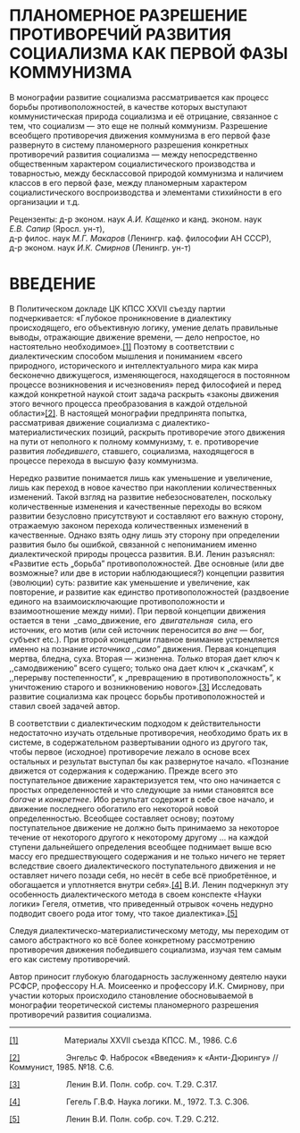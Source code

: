 # ПЛАНОМЕРНОЕ РАЗРЕШЕНИЕ ПРОТИВОРЕЧИЙ РАЗВИТИЯ СОЦИАЛИЗМА КАК ПЕРВОЙ ФАЗЫ КОММУНИЗМА

В монографии развитие социализма рассматривается как процесс борьбы противоположностей, в качестве которых выступают коммунистическая природа социализма и её отрицание, связанное с тем, что социализм — это еще не полный коммунизм. Разрешение всеобщего противоречия движения коммунизма в его первой фазе развернуто в систему планомерного разрешения конкретных противоречий развития социализма — между непосредственно общественным характером социалистического производства и товарностью, между бесклассовой природой коммунизма и наличием классов в его первой фазе, между планомерным характером социалистического воспроизводства и элементами стихийности в его организации и т.д.

Рецензенты: д-р эконом. наук _А.И. Кащенко_ и канд. эконом. наук _Е.В. Сапир_ (Яросл. ун-т),  
д-р филос. наук _М.Г. Макаров_ (Ленингр. каф. философии АН СССР),  
д-р эконом. наук _И.К. Смирнов_ (Ленингр. ун-т)

# ВВЕДЕНИЕ

В Политическом докладе ЦК КПСС XXVII съезду партии подчеркивается: «Глубокое проникновение в диалектику происходящего, его объективную логику, умение делать правильные выводы, отражающие движение времени, — дело непростое, но настоятельно необходимое».[[1]](#_ftn1) Поэтому в соответствии с диалектическим способом мышления и пониманием «всего природного, исторического и интеллектуального мира как мира бесконечно движущегося, изменяющегося, находящегося в постоянном процессе возникновения и исчезновения» перед философией и перед каждой конкретной наукой стоит задача раскрыть «законы движения этого вечного процесса преобразования в каждой отдельной области»[[2]](#_ftn2). В настоящей монографии предпринята попытка, рассматривая движение социализма с диалектико-материалистических позиций, раскрыть противоречие этого движения на пути от неполного к полному коммунизму, т. е. противоречие развития _победившего_, ставшего, социализма, находящегося в процессе перехода в высшую фазу коммунизма.

Нередко развитие понимается лишь как уменьшение и увеличение, лишь как переход в новое качество при накоплении количественных изменений. Такой взгляд на развитие небезоснователен, поскольку количественные изменения и качественные переходы во всяком развитии безусловно присутствуют и составляют его важную сторону, отражаемую законом перехода количественных изменений в качественные. Однако взять одну лишь эту сторону при определении развития было бы ошибкой, связанной с непониманием именно диалектической природы процесса развития. В.И. Ленин разъяснял: «Развитие есть „борьба” противоположностей. Две основные (или две возможные? или две в истории наблюдающиеся?) концепции развития (эволюции) суть: развитие как уменьшение и увеличение, как повторение, _и_ развитие как единство противоположностей (раздвоение единого на взаимоисключающие противоположности и взаимоотношение между ними). При первой концепции движения остается в тени  _само_движение, его  _двигательная_  сила, его источник, его мотив (или сей источник переносится _во вне_ — бог, субъект еtс.). При второй концепции главное внимание устремляется именно на познание _источника ,,само”_ движения. Первая концепция мертва, бледна, суха. Вторая — жизненна. _Только_ вторая дает ключ к ,,самодвижению” всего сущего; только она дает ключ к „скачкам”, к ,,перерыву постепенности”, к „превращению в противоположность”, к уничтожению старого и возникновению нового».[[3]](#_ftn3) Исследовать развитие социализма как процесс борьбы противоположностей и ставил своей задачей автор.

В соответствии с диалектическим подходом к действительности недостаточно изучать отдельные противоречия, необходимо брать их в системе, в содержательном развертывании одного из другого так, чтобы первое (исходное) противоречие лежало в основе всех остальных и результат выступал бы как развернутое начало. «Познание движется от содержания к содержанию. Прежде всего это поступательное движение характеризуется тем, что оно начинается с простых определенностей и что следующие за ними становятся все _богаче_ и _конкретнее_. Ибо результат содержит в себе свое начало, и движение последнего обогатило его некоторой новой определенностью. Всеобщее составляет основу; поэтому поступательное движение не должно быть принимаемо за некоторое течение от некоторого другого к некоторому другому ... на каждой ступени дальнейшего определения всеобщее поднимает выше всю массу его предшествующего содержания и не только ничего не теряет вследствие своего диалектического поступательного движения и не оставляет ничего позади себя, но несёт в себе всё приобретённое, и обогащается и уплотняется внутри себя».[[4]](#_ftn4) В.И. Ленин подчеркнул эту особенность диалектического метода в своем конспекте «Науки логики» Гегеля, отметив, что приведенный отрывок «очень недурно подводит своего рода итог тому, что такое диалектика».[[5]](#_ftn5)

Следуя диалектическо-материалистическому методу, мы переходим от самого абстрактного ко всё более конкретному рассмотрению противоречия движения победившего социализма, изучая тем самым его как систему противоречий.

Автор приносит глубокую благодарность заслуженному деятелю науки РСФСР, профессору Н.А. Моисеенко и профессору И.К. Смирнову, при участии которых происходило становление обосновываемой в монографии теоретической системы планомерного разрешения противоречий развития социализма.

  

  

---

[[1]](#_ftnref1)                     Материалы XXVII съезда КПСС. М., 1986. С.6

[[2]](#_ftnref2)                     Энгельс Ф. Набросок «Введения» к «Анти-Дюрингу» // Коммунист, 1985. №18. С.6.

[[3]](#_ftnref3)                     Ленин В.И. Полн. собр. соч. Т.29. С.317.

[[4]](#_ftnref4)                     Гегель Г.В.Ф. Наука логики. М., 1972. Т.3. С.306.

[[5]](#_ftnref5)                     Ленин В.И. Полн. собр. соч. Т.29. С.212.